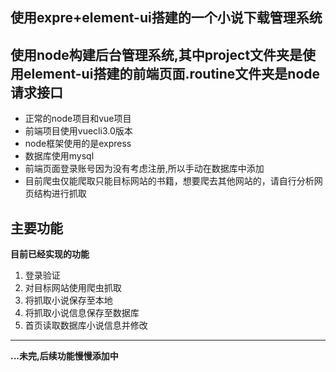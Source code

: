 使用expre+element-ui搭建的一个小说下载管理系统
----

使用node构建后台管理系统,其中project文件夹是使用element-ui搭建的前端页面.routine文件夹是node请求接口
----
+ 正常的node项目和vue项目
+ 前端项目使用vuecli3.0版本
+ node框架使用的是express
+ 数据库使用mysql
+ 前端页面登录账号因为没有考虑注册,所以手动在数据库中添加
+ 目前爬虫仅能爬取只能目标网站的书籍，想要爬去其他网站的，请自行分析网页结构进行抓取

主要功能
----
**目前已经实现的功能**
1. 登录验证
2. 对目标网站使用爬虫抓取
3. 将抓取小说保存至本地
4. 将抓取小说信息保存至数据库
5. 首页读取数据库小说信息并修改
----
**...未完,后续功能慢慢添加中**
